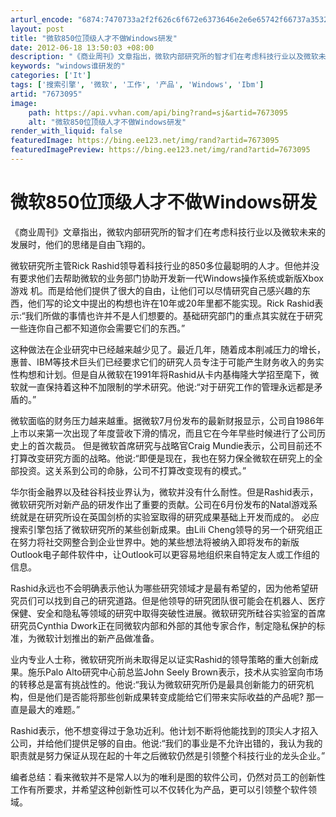 ```yaml
---
arturl_encode: "6874:7470733a2f2f626c6f672e6373646e2e6e65742f66737a3532:312f61727469636c652f64657461696c732f37363733303935"
layout: post
title: "微软850位顶级人才不做Windows研发"
date: 2012-06-18 13:50:03 +08:00
description: "《商业周刊》文章指出，微软内部研究所的智才们在考虑科技行业以及微软未来的发展时，他们的思绪是自由飞翔"
keywords: "windows谁研发的"
categories: ['It']
tags: ['搜索引擎', '微软', '工作', '产品', 'Windows', 'Ibm']
artid: "7673095"
image:
    path: https://api.vvhan.com/api/bing?rand=sj&artid=7673095
    alt: "微软850位顶级人才不做Windows研发"
render_with_liquid: false
featuredImage: https://bing.ee123.net/img/rand?artid=7673095
featuredImagePreview: https://bing.ee123.net/img/rand?artid=7673095
---
```


# 微软850位顶级人才不做Windows研发

《商业周刊》文章指出，微软内部研究所的智才们在考虑科技行业以及微软未来的发展时，他们的思绪是自由飞翔的。
  


微软研究所主管Rick Rashid领导着科技行业的850多位最聪明的人才。但他并没有要求他们去帮助微软的业务部门协助开发新一代Windows操作系统或新版Xbox游戏 机。而是给他们提供了很大的自由，让他们可以尽情研究自己感兴趣的东西，他们写的论文中提出的构想也许在10年或20年里都不能实现。Rick Rashid表示:“我们所做的事情也许并不是人们想要的。基础研究部门的重点其实就在于研究一些连你自己都不知道你会需要它们的东西。”
  


这种做法在企业研究中已经越来越少见了。最近几年，随着成本削减压力的增长，惠普、IBM等技术巨头们已经要求它们的研究人员专注于可能产生财务收入的务实性构想和计划。但是自从微软在1991年将Rashid从卡内基梅隆大学招至麾下，微软就一直保持着这种不加限制的学术研究。他说:“对于研究工作的管理永远都是矛盾的。”
  


微软面临的财务压力越来越重。据微软7月份发布的最新财报显示，公司自1986年上市以来第一次出现了年度营收下滑的情况，而且它在今年早些时候进行了公司历史上的首次裁员。 但是微软首席研究与战略官Craig Mundie表示，公司目前还不打算改变研究方面的战略。他说:“即便是现在，我也在努力保全微软在研究上的全部投资。这关系到公司的命脉，公司不打算改变现有的模式。”
  


华尔街金融界以及硅谷科技业界认为，微软并没有什么耐性。但是Rashid表示，微软研究所对新产品的研发作出了重要的贡献。公司在6月份发布的Natal游戏系统就是在研究所设在英国剑桥的实验室取得的研究成果基础上开发而成的。 必应搜索引擎包括了微软研究所的某些创新成果。由Lili Cheng领导的另一个研究组正在努力将社交网整合到企业世界中。她的某些想法将被纳入即将发布的新版Outlook电子邮件软件中，让Outlook可以更容易地组织来自特定友人或工作组的信息。
  


Rashid永远也不会明确表示他认为哪些研究领域才是最有希望的，因为他希望研究员们可以找到自己的研究道路。但是他领导的研究团队很可能会在机器人、医疗保健、安全和隐私等领域的研究中取得突破性进展。微软研究所硅谷实验室的首席研究员Cynthia Dwork正在同微软内部和外部的其他专家合作，制定隐私保护的标准，为微软计划推出的新产品做准备。
  


业内专业人士称，微软研究所尚未取得足以证实Rashid的领导策略的重大创新成果。施乐Palo Alto研究中心前总监John Seely Brown表示，技术从实验室向市场的转移总是富有挑战性的。他说:“我认为微软研究所仍是最具创新能力的研究机构，但是他们是否能将那些创新成果转变成能给它们带来实际收益的产品呢? 那一直是最大的难题。”
  


Rashid表示，他不想变得过于急功近利。他计划不断将他能找到的顶尖人才招入公司，并给他们提供足够的自由。他说:“我们的事业是不允许出错的，我认为我的职责就是努力保证从现在起的十年之后微软仍然是引领整个科技行业的龙头企业。”
  


编者总结：看来微软并不是常人以为的唯利是图的软件公司，仍然对员工的创新性工作有所要求，并希望这种创新性可以不仅转化为产品，更可以引领整个软件领域。